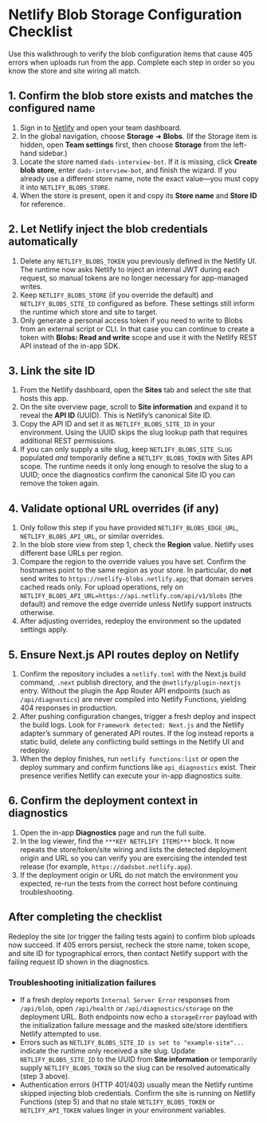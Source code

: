# Netlify Blob Storage Configuration Checklist

Use this walkthrough to verify the blob configuration items that cause 405 errors when uploads run from the app. Complete each step in order so you know the store and site wiring all match.

## 1. Confirm the blob store exists and matches the configured name
1. Sign in to [Netlify](https://app.netlify.com/) and open your team dashboard.
2. In the global navigation, choose **Storage** ➜ **Blobs**. (If the Storage item is hidden, open **Team settings** first, then choose **Storage** from the left-hand sidebar.)
3. Locate the store named `dads-interview-bot`. If it is missing, click **Create blob store**, enter `dads-interview-bot`, and finish the wizard. If you already use a different store name, note the exact value—you must copy it into `NETLIFY_BLOBS_STORE`.
4. When the store is present, open it and copy its **Store name** and **Store ID** for reference.

## 2. Let Netlify inject the blob credentials automatically
1. Delete any `NETLIFY_BLOBS_TOKEN` you previously defined in the Netlify UI. The runtime now asks Netlify to inject an internal JWT during each request, so manual tokens are no longer necessary for app-managed writes.
2. Keep `NETLIFY_BLOBS_STORE` (if you override the default) and `NETLIFY_BLOBS_SITE_ID` configured as before. These settings still inform the runtime which store and site to target.
3. Only generate a personal access token if you need to write to Blobs from an external script or CLI. In that case you can continue to create a token with **Blobs: Read and write** scope and use it with the Netlify REST API instead of the in-app SDK.

## 3. Link the site ID
1. From the Netlify dashboard, open the **Sites** tab and select the site that hosts this app.
2. On the site overview page, scroll to **Site information** and expand it to reveal the **API ID** (UUID). This is Netlify’s canonical Site ID.
3. Copy the API ID and set it as `NETLIFY_BLOBS_SITE_ID` in your environment. Using the UUID skips the slug lookup path that requires additional REST permissions.
4. If you can only supply a site slug, keep `NETLIFY_BLOBS_SITE_SLUG` populated *and* temporarily define a `NETLIFY_BLOBS_TOKEN` with Sites API scope. The runtime needs it only long enough to resolve the slug to a UUID; once the diagnostics confirm the canonical Site ID you can remove the token again.

## 4. Validate optional URL overrides (if any)
1. Only follow this step if you have provided `NETLIFY_BLOBS_EDGE_URL`, `NETLIFY_BLOBS_API_URL`, or similar overrides.
2. In the blob store view from step 1, check the **Region** value. Netlify uses different base URLs per region.
3. Compare the region to the override values you have set. Confirm the hostnames point to the same region as your store. In particular, do **not** send writes to `https://netlify-blobs.netlify.app`; that domain serves cached reads only. For upload operations, rely on `NETLIFY_BLOBS_API_URL=https://api.netlify.com/api/v1/blobs` (the default) and remove the edge override unless Netlify support instructs otherwise.
4. After adjusting overrides, redeploy the environment so the updated settings apply.

## 5. Ensure Next.js API routes deploy on Netlify
1. Confirm the repository includes a `netlify.toml` with the Next.js build command, `.next` publish directory, and the `@netlify/plugin-nextjs` entry. Without the plugin the App Router API endpoints (such as `/api/diagnostics`) are never compiled into Netlify Functions, yielding 404 responses in production.
2. After pushing configuration changes, trigger a fresh deploy and inspect the build logs. Look for `Framework detected: Next.js` and the Netlify adapter’s summary of generated API routes. If the log instead reports a static build, delete any conflicting build settings in the Netlify UI and redeploy.
3. When the deploy finishes, run `netlify functions:list` or open the deploy summary and confirm functions like `api_diagnostics` exist. Their presence verifies Netlify can execute your in-app diagnostics suite.

## 6. Confirm the deployment context in diagnostics
1. Open the in-app **Diagnostics** page and run the full suite.
2. In the log viewer, find the `***KEY NETFLIFY ITEMS***` block. It now repeats the store/token/site wiring and lists the detected deployment origin and URL so you can verify you are exercising the intended test release (for example, `https://dadsbot.netlify.app`).
3. If the deployment origin or URL do not match the environment you expected, re-run the tests from the correct host before continuing troubleshooting.

## After completing the checklist
Redeploy the site (or trigger the failing tests again) to confirm blob uploads now succeed. If 405 errors persist, recheck the store name, token scope, and site ID for typographical errors, then contact Netlify support with the failing request ID shown in the diagnostics.

### Troubleshooting initialization failures

- If a fresh deploy reports `Internal Server Error` responses from `/api/blob`, open `/api/health` or `/api/diagnostics/storage` on the deployment URL. Both endpoints now echo a `storageError` payload with the initialization failure message and the masked site/store identifiers Netlify attempted to use.
- Errors such as `NETLIFY_BLOBS_SITE_ID is set to "example-site"...` indicate the runtime only received a site slug. Update `NETLIFY_BLOBS_SITE_ID` to the UUID from **Site information** or temporarily supply `NETLIFY_BLOBS_TOKEN` so the slug can be resolved automatically (step 3 above).
- Authentication errors (HTTP 401/403) usually mean the Netlify runtime skipped injecting blob credentials. Confirm the site is running on Netlify Functions (step 5) and that no stale `NETLIFY_BLOBS_TOKEN` or `NETLIFY_API_TOKEN` values linger in your environment variables.

